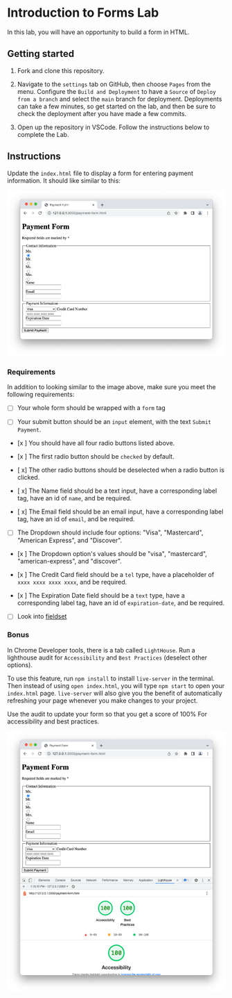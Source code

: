 # Introduction to Forms Lab

In this lab, you will have an opportunity to build a form in HTML.

## Getting started

1. Fork and clone this repository.

1. Navigate to the `settings` tab on GitHub, then choose `Pages` from the menu. Configure the `Build and Deployment` to have a `Source` of `Deploy from a branch` and select the `main` branch for deployment. Deployments can take a few minutes, so get started on the lab, and then be sure to check the deployment after you have made a few commits.

1. Open up the repository in VSCode. Follow the instructions below to complete the Lab.

## Instructions

Update the `index.html` file to display a form for entering payment information. It should like similar to this:

![paymentFromImage](./images/paymentForm.png)

### Requirements

In addition to looking similar to the image above, make sure you meet the following requirements:

- [ ] Your whole form should be wrapped with a `form` tag

- [ ] Your submit button should be an `input` element, with the text `Submit Payment`.

- [x ] You should have all four radio buttons listed above.

- [x ] The first radio button should be `checked` by default.

- [ x] The other radio buttons should be deselected when a radio button is clicked.

- [ x] The Name field should be a text input, have a corresponding label tag, have an id of `name`, and be required.

- [ x] The Email field should be an email input, have a corresponding label tag, have an id of `email`, and be required.

- [ ] The Dropdown should include four options: "Visa", "Mastercard", "American Express", and "Discover".

- [x ] The Dropdown option's values should be "visa", "mastercard", "american-express", and "discover".

- [x ] The Credit Card field should be a `tel` type, have a placeholder of `xxxx xxxx xxxx xxxx`, and be required.

- [x ] The Expiration Date field should be a `text` type, have a corresponding label tag, have an id of `expiration-date`, and be required.

- [ ] Look into [fieldset](https://www.w3schools.com/tags/tag_fieldset.asp)

### Bonus

In Chrome Developer tools, there is a tab called `LightHouse`. Run a lighthouse audit for `Accessibility` and `Best Practices` (deselect other options).

To use this feature, run `npm install` to install `live-server` in the terminal. Then instead of using `open index.html`, you will type `npm start` to open your `index.html` page. `live-server` will also give you the benefit of automatically refreshing your page whenever you make changes to your project.

Use the audit to update your form so that you get a score of 100% For accessibility and best practices.

![lighthouse bonus](./images/chromeLighthouseBonus.png)
